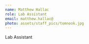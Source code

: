 ```yaml
---
name: Matthew Hallac
role: Lab Assistant
email: matthew.hallac@
photo: assets/staff_pics/tomnook.jpg
---
```


Lab Assistant